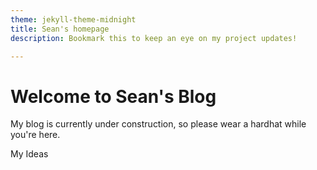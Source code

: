 ```yaml
---
theme: jekyll-theme-midnight
title: Sean's homepage
description: Bookmark this to keep an eye on my project updates!

---
```


# Welcome to Sean's Blog

My blog is currently under construction, so please wear a hardhat while you're here. 

My Ideas
